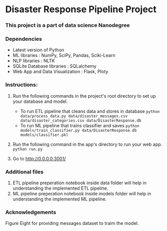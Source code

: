 # Disaster Response Pipeline Project

### This project is a part of data science Nanodegree

### Dependencies
- Latest version of Python
- ML libraries : NumPy, SciPy, Pandas, Sciki-Learn
- NLP libraries : NLTK
- SQLite Database libraries : SQLalchemy
- Web App and Data Visualization : Flask, Ploty

### Instructions:
1. Run the following commands in the project's root directory to set up your database and model.

    - To run ETL pipeline that cleans data and stores in database
        `python data/process_data.py data/disaster_messages.csv data/disaster_categories.csv data/DisasterResponse.db`
    - To run ML pipeline that trains classifier and saves
        `python models/train_classifier.py data/DisasterResponse.db models/classifier.pkl`

2. Run the following command in the app's directory to run your web app.
    `python run.py`

3. Go to http://0.0.0.0:3001/

### Additional files
1. ETL pipeline preperation notebook inside data folder will help in understanding the implemented ETL pipeline.
2. ML pipeline preperation notebook inside models folder will help in understanding the implemented ML pipeline.

### Acknowledgements
Figure Eight for providing messages dataset to traim the model.
